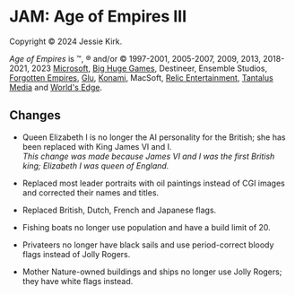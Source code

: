 # JAM: Age of Empires III

Copyright © 2024 Jessie Kirk.

*Age of Empires* is ™, ® and/or © 1997-2001, 2005-2007, 2009, 2013, 2018-2021, 2023
[Microsoft](https://www.microsoft.com/),
[Big Huge Games](https://bighugegames.com/),
Destineer,
Ensemble Studios,
[Forgotten Empires](https://www.forgottenempires.net/),
[Glu](https://www.glu.com/),
[Konami](https://www.konami.com/),
MacSoft,
[Relic Entertainment](https://www.relic.com/),
[Tantalus Media](http://tantalus.com.au/) and
[World's Edge](https://www.ageofempires.com/worlds-edge-studio/).

## Changes

* Queen Elizabeth I is no longer the AI personality for the British; she has been replaced with King James VI and I.<br>
*This change was made because James VI and I was the first British king; Elizabeth I was queen of England.*

* Replaced most leader portraits with oil paintings instead of CGI images and corrected their names and titles.

* Replaced British, Dutch, French and Japanese flags.

* Fishing boats no longer use population and have a build limit of 20.

* Privateers no longer have black sails and use period-correct bloody flags instead of Jolly Rogers.

* Mother Nature-owned buildings and ships no longer use Jolly Rogers; they have white flags instead.
